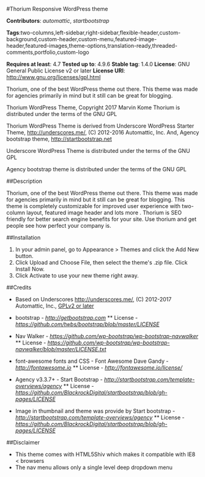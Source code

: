 #Thorium Responsive WordPress theme

**Contributors**: *automattic*, *startbootstrap*

**Tags**:two-columns,left-sidebar,right-sidebar,flexible-header,custom-background,custom-header,custom-menu,featured-image-header,featured-images,theme-options,translation-ready,threaded-comments,portfolio,custom-logo

**Requires at least**: 4.7
**Tested up to**: 4.9.6
**Stable tag**: 1.4.0
**License**: GNU General Public License v2 or later
**License URI**: http://www.gnu.org/licenses/gpl.html

Thorium, one of the best WordPress theme out there. This theme was made for agencies primarily in mind but it still can be great for blogging.

Thorium WordPress Theme, Copyright 2017 Marvin Kome
Thorium is distributed under the terms of the GNU GPL

Thorium WordPress Theme is derived from Underscore WordPress Starter Theme, http://underscores.me/, (C) 2012-2016 Automattic, Inc. And, Agency bootstrap theme, http://startbootstrap.net

Underscore WordPress Theme is distributed under the terms of the GNU GPL

Agency bootstrap theme is distributed under the terms of the GNU GPL

##Description

Thorium, one of the best WordPress theme out there. This theme was made for agencies primarily in mind but it still can be great for blogging. This theme is completely customizable for improved user experience with two-column layout, featured image header  and lots more . Thorium is SEO friendly for better search engine benefits for your site. Use thorium and get people see how perfect your company is.

##Installation

1. In your admin panel, go to Appearance > Themes and click the Add New button.
2. Click Upload and Choose File, then select the theme's .zip file. Click Install Now.
3. Click Activate to use your new theme right away.

##Credits

* Based on Underscores http://underscores.me/, (C) 2012-2017 Automattic, Inc., [GPLv2 or later](https://www.gnu.org/licenses/gpl-2.0.html)

* bootstrap - *http://getbootstrap.com* 
  ** License - *https://github.com/twbs/bootstrap/blob/master/LICENSE*

* Nav Walker - *https://github.com/wp-bootstrap/wp-bootstrap-navwalker*
  ** License - *https://github.com/wp-bootstrap/wp-bootstrap-navwalker/blob/master/LICENSE.txt*

* font-awesome fonts and CSS - Font Awesome Dave Gandy - *http://fontawesome.io*
  ** License - *http://fontawesome.io/license/*

* Agency v3.3.7+ - Start Bootstrap - *http://startbootstrap.com/template-overviews/agency*
  ** License - *https://github.com/BlackrockDigital/startbootstrap/blob/gh-pages/LICENSE*

* Image in thumbnail and theme was provide by Start bootstrap - *http://startbootstrap.com/template-overviews/agency*
  ** License - *https://github.com/BlackrockDigital/startbootstrap/blob/gh-pages/LICENSE*

##Disclaimer
* This theme comes with HTML5Shiv which makes it compatible with IE8 < browsers
* The nav menu allows only a single level deep dropdown menu
